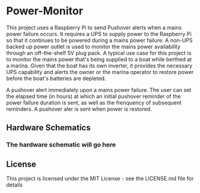 # Power-Monitor
This project uses a Raspberry Pi to send Pushover alerts when a mains power failure occurs. It requires a UPS to supply power to the Raspberry Pi so that it continues to be powered during a mains power failure. A non-UPS backed up power outlet is used to monitor the mains power availability through an off-the-shelf 5V plug pack. A typical use case for this project is to monitor the mains power that's being supplied to a boat while berthed at a marina. Given that the boat has its own inverter, it provides the necessary UPS capability and alerts the owner or the marina operator to restore power before the boat's batteries are depleted.

A pushover alert immediately upon a mains power failure. The user can set the elapsed time (in hours) at which an initial pushover reminder of the power failure duration is sent, as well as the frenquency of subsequent reminders. A pushover aler is sent when power is restored.

## Hardware Schematics
### The hardware schematic will go here

## License

This project is licensed under the MIT License - see the LICENSE.md file for details
